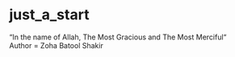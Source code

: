 # just_a_start
“In the name of Allah, The Most Gracious and The Most Merciful“
<br>
Author = Zoha Batool Shakir